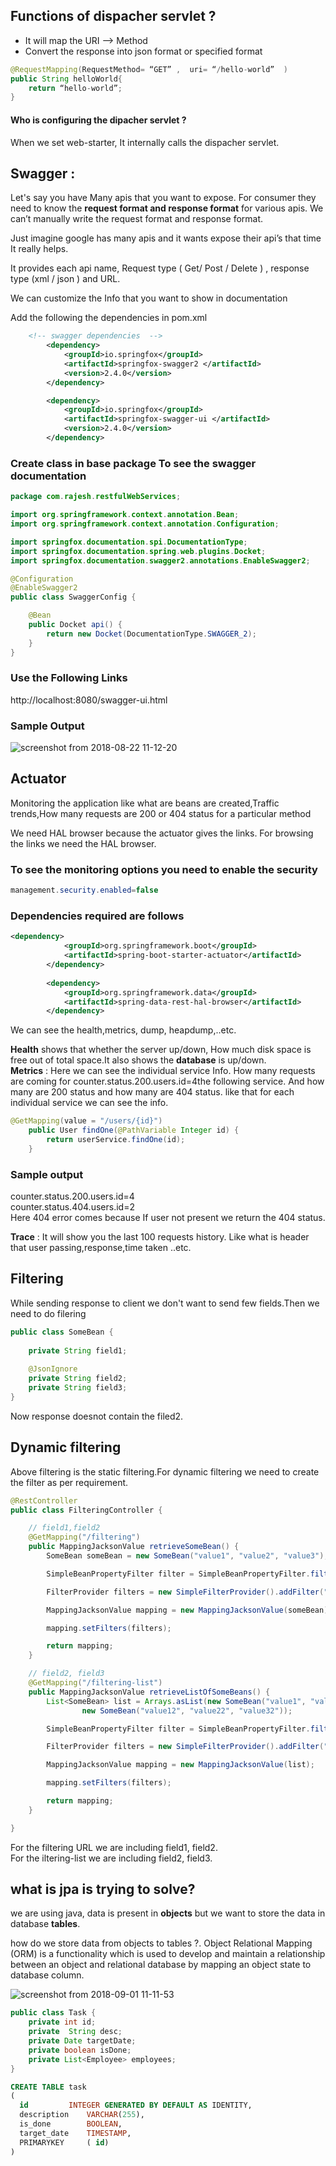 ## Functions of dispacher servlet ?
- It will map the URI --> Method 
- Convert the response into json format or specified format
```java 
@RequestMapping(RequestMethod= “GET” ,  uri= “/hello-world”  )
public String helloWorld{
	return “hello-world”;
}
```
#### Who is configuring the dipacher servlet ?
When we set web-starter, It internally calls the dispacher servlet.  


## Swagger :

Let's say  you have Many apis that you want to expose. For consumer they need to know the **request format and response format** for various apis. We can’t manually write the request format and response format. 

Just imagine google has many apis and it wants expose their api’s that time It really helps. 

It provides each api name, Request type ( Get/ Post / Delete ) , response type (xml / json ) and URL.

We can customize the Info that you want to show in documentation

Add the following the dependencies in pom.xml

```xml
	<!-- swagger dependencies  -->
		<dependency>
			<groupId>io.springfox</groupId>
			<artifactId>springfox-swagger2 </artifactId>
			<version>2.4.0</version>
		</dependency>

		<dependency>
			<groupId>io.springfox</groupId>
			<artifactId>springfox-swagger-ui </artifactId>
			<version>2.4.0</version>
		</dependency>
```
### Create class in base package To see the swagger documentation  
```java
package com.rajesh.restfulWebServices;

import org.springframework.context.annotation.Bean;
import org.springframework.context.annotation.Configuration;

import springfox.documentation.spi.DocumentationType;
import springfox.documentation.spring.web.plugins.Docket;
import springfox.documentation.swagger2.annotations.EnableSwagger2;

@Configuration
@EnableSwagger2
public class SwaggerConfig {

	@Bean
	public Docket api() {
		return new Docket(DocumentationType.SWAGGER_2);
	}
}
```
### Use the Following Links
http://localhost:8080/swagger-ui.html

### Sample Output

![screenshot from 2018-08-22 11-12-20](https://user-images.githubusercontent.com/40027047/44444934-c7f71300-a5fc-11e8-9154-21b12a16c855.png)

## Actuator
Monitoring the application like what are beans are created,Traffic trends,How many requests are 200 or 404 status for a particular method

We need HAL browser because the actuator gives the links. For browsing the links we need the HAL browser. 

### To see the monitoring options you need to enable the security 
```java
management.security.enabled=false
```
### Dependencies required are follows
```xml
<dependency>
			<groupId>org.springframework.boot</groupId>
			<artifactId>spring-boot-starter-actuator</artifactId>
		</dependency>
		
		<dependency>
			<groupId>org.springframework.data</groupId>
			<artifactId>spring-data-rest-hal-browser</artifactId>
		</dependency>
```
We can see the health,metrics, dump, heapdump,..etc.

**Health** shows that whether the server up/down, How much disk space is free out of total space.It also shows the **database** is up/down.   
**Metrics** : Here we can see the individual service Info. How many requests are coming for counter.status.200.users.id=4the following service. And how many are 200 status and how many are 404 status. like that for each individual service we can see the info. 
```java
@GetMapping(value = "/users/{id}")
	public User findOne(@PathVariable Integer id) {
		return userService.findOne(id);
	}
```

### Sample output
counter.status.200.users.id=4  
counter.status.404.users.id=2  
Here 404 error comes because If user not present we return the 404 status.

**Trace** : It will show you the last 100 requests history. Like what is header that user passing,response,time taken ..etc. 


## Filtering 
While sending response to client we don't want to send few fields.Then we need to do filering
```java
public class SomeBean {
	
	private String field1;
	
	@JsonIgnore
	private String field2;	
	private String field3;
}

```
Now response doesnot contain the filed2. 

## Dynamic filtering
Above filtering is the static filtering.For dynamic filtering we need to create the filter as per requirement. 

```java	
@RestController
public class FilteringController {

	// field1,field2
	@GetMapping("/filtering")
	public MappingJacksonValue retrieveSomeBean() {
		SomeBean someBean = new SomeBean("value1", "value2", "value3");

		SimpleBeanPropertyFilter filter = SimpleBeanPropertyFilter.filterOutAllExcept("field1", "field2");

		FilterProvider filters = new SimpleFilterProvider().addFilter("SomeBeanFilter", filter);

		MappingJacksonValue mapping = new MappingJacksonValue(someBean);

		mapping.setFilters(filters);

		return mapping;
	}

	// field2, field3
	@GetMapping("/filtering-list")
	public MappingJacksonValue retrieveListOfSomeBeans() {
		List<SomeBean> list = Arrays.asList(new SomeBean("value1", "value2", "value3"),
				new SomeBean("value12", "value22", "value32"));

		SimpleBeanPropertyFilter filter = SimpleBeanPropertyFilter.filterOutAllExcept("field2", "field3");

		FilterProvider filters = new SimpleFilterProvider().addFilter("SomeBeanFilter", filter);

		MappingJacksonValue mapping = new MappingJacksonValue(list);

		mapping.setFilters(filters);

		return mapping;
	}

}
```
For the filtering URL we are including field1, field2.  
For the iltering-list we are including field2, field3.  

## what is jpa is trying to solve?
 we are using java, data is present in **objects** but we want to store the data in database **tables**.

how do we store data from objects to tables ?. 
Object Relational Mapping (ORM) is a functionality which is used to develop and maintain a relationship between an object and relational database by mapping an object state to database column.

![screenshot from 2018-09-01 11-11-53](https://user-images.githubusercontent.com/15109557/44942847-8aeb0780-add8-11e8-9c17-8aebfee5a1f0.png)



 ```java
 public class Task {
	 private int id;
	 private  String desc;
	 private Date targetDate;
	 private boolean isDone;
	 private List<Employee> employees; 
}
```
```sql
CREATE TABLE task
(
  id     	 INTEGER GENERATED BY DEFAULT AS IDENTITY,
  description    VARCHAR(255),
  is_done    	 BOOLEAN,
  target_date    TIMESTAMP,
  PRIMARYKEY     ( id) 
)
```
 





